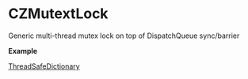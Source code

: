 # CZMutextLock
Generic multi-thread mutex lock on top of DispatchQueue sync/barrier

**Example**

[ThreadSafeDictionary](https://github.com/geekaurora/ThreadSafeDictionary)